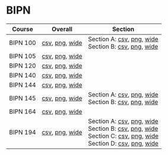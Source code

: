 # BIPN

| Course | Overall | Section |
| ------ | ------- | ------- |
| BIPN 100 | [csv](https://github.com/UCSD-Historical-Enrollment-Data/2023Spring/blob/main/overall/BIPN%20100.csv), [png](https://raw.githubusercontent.com/UCSD-Historical-Enrollment-Data/2023Spring/main/plot_overall/BIPN%20100.png), [wide](https://raw.githubusercontent.com/UCSD-Historical-Enrollment-Data/2023Spring/main/plot_overall_wide/BIPN%20100.png) | Section A: [csv](https://github.com/UCSD-Historical-Enrollment-Data/2023Spring/blob/main/section/BIPN%20100_A.csv), [png](https://raw.githubusercontent.com/UCSD-Historical-Enrollment-Data/2023Spring/main/plot_section/BIPN%20100_A.png), [wide](https://raw.githubusercontent.com/UCSD-Historical-Enrollment-Data/2023Spring/main/plot_section_wide/BIPN%20100_A.png)<br>Section B: [csv](https://github.com/UCSD-Historical-Enrollment-Data/2023Spring/blob/main/section/BIPN%20100_B.csv), [png](https://raw.githubusercontent.com/UCSD-Historical-Enrollment-Data/2023Spring/main/plot_section/BIPN%20100_B.png), [wide](https://raw.githubusercontent.com/UCSD-Historical-Enrollment-Data/2023Spring/main/plot_section_wide/BIPN%20100_B.png) |
| BIPN 105 | [csv](https://github.com/UCSD-Historical-Enrollment-Data/2023Spring/blob/main/overall/BIPN%20105.csv), [png](https://raw.githubusercontent.com/UCSD-Historical-Enrollment-Data/2023Spring/main/plot_overall/BIPN%20105.png), [wide](https://raw.githubusercontent.com/UCSD-Historical-Enrollment-Data/2023Spring/main/plot_overall_wide/BIPN%20105.png) |  |
| BIPN 120 | [csv](https://github.com/UCSD-Historical-Enrollment-Data/2023Spring/blob/main/overall/BIPN%20120.csv), [png](https://raw.githubusercontent.com/UCSD-Historical-Enrollment-Data/2023Spring/main/plot_overall/BIPN%20120.png), [wide](https://raw.githubusercontent.com/UCSD-Historical-Enrollment-Data/2023Spring/main/plot_overall_wide/BIPN%20120.png) |  |
| BIPN 140 | [csv](https://github.com/UCSD-Historical-Enrollment-Data/2023Spring/blob/main/overall/BIPN%20140.csv), [png](https://raw.githubusercontent.com/UCSD-Historical-Enrollment-Data/2023Spring/main/plot_overall/BIPN%20140.png), [wide](https://raw.githubusercontent.com/UCSD-Historical-Enrollment-Data/2023Spring/main/plot_overall_wide/BIPN%20140.png) |  |
| BIPN 144 | [csv](https://github.com/UCSD-Historical-Enrollment-Data/2023Spring/blob/main/overall/BIPN%20144.csv), [png](https://raw.githubusercontent.com/UCSD-Historical-Enrollment-Data/2023Spring/main/plot_overall/BIPN%20144.png), [wide](https://raw.githubusercontent.com/UCSD-Historical-Enrollment-Data/2023Spring/main/plot_overall_wide/BIPN%20144.png) |  |
| BIPN 145 | [csv](https://github.com/UCSD-Historical-Enrollment-Data/2023Spring/blob/main/overall/BIPN%20145.csv), [png](https://raw.githubusercontent.com/UCSD-Historical-Enrollment-Data/2023Spring/main/plot_overall/BIPN%20145.png), [wide](https://raw.githubusercontent.com/UCSD-Historical-Enrollment-Data/2023Spring/main/plot_overall_wide/BIPN%20145.png) | Section A: [csv](https://github.com/UCSD-Historical-Enrollment-Data/2023Spring/blob/main/section/BIPN%20145_A.csv), [png](https://raw.githubusercontent.com/UCSD-Historical-Enrollment-Data/2023Spring/main/plot_section/BIPN%20145_A.png), [wide](https://raw.githubusercontent.com/UCSD-Historical-Enrollment-Data/2023Spring/main/plot_section_wide/BIPN%20145_A.png)<br>Section B: [csv](https://github.com/UCSD-Historical-Enrollment-Data/2023Spring/blob/main/section/BIPN%20145_B.csv), [png](https://raw.githubusercontent.com/UCSD-Historical-Enrollment-Data/2023Spring/main/plot_section/BIPN%20145_B.png), [wide](https://raw.githubusercontent.com/UCSD-Historical-Enrollment-Data/2023Spring/main/plot_section_wide/BIPN%20145_B.png) |
| BIPN 164 | [csv](https://github.com/UCSD-Historical-Enrollment-Data/2023Spring/blob/main/overall/BIPN%20164.csv), [png](https://raw.githubusercontent.com/UCSD-Historical-Enrollment-Data/2023Spring/main/plot_overall/BIPN%20164.png), [wide](https://raw.githubusercontent.com/UCSD-Historical-Enrollment-Data/2023Spring/main/plot_overall_wide/BIPN%20164.png) |  |
| BIPN 194 | [csv](https://github.com/UCSD-Historical-Enrollment-Data/2023Spring/blob/main/overall/BIPN%20194.csv), [png](https://raw.githubusercontent.com/UCSD-Historical-Enrollment-Data/2023Spring/main/plot_overall/BIPN%20194.png), [wide](https://raw.githubusercontent.com/UCSD-Historical-Enrollment-Data/2023Spring/main/plot_overall_wide/BIPN%20194.png) | Section A: [csv](https://github.com/UCSD-Historical-Enrollment-Data/2023Spring/blob/main/section/BIPN%20194_A.csv), [png](https://raw.githubusercontent.com/UCSD-Historical-Enrollment-Data/2023Spring/main/plot_section/BIPN%20194_A.png), [wide](https://raw.githubusercontent.com/UCSD-Historical-Enrollment-Data/2023Spring/main/plot_section_wide/BIPN%20194_A.png)<br>Section B: [csv](https://github.com/UCSD-Historical-Enrollment-Data/2023Spring/blob/main/section/BIPN%20194_B.csv), [png](https://raw.githubusercontent.com/UCSD-Historical-Enrollment-Data/2023Spring/main/plot_section/BIPN%20194_B.png), [wide](https://raw.githubusercontent.com/UCSD-Historical-Enrollment-Data/2023Spring/main/plot_section_wide/BIPN%20194_B.png)<br>Section C: [csv](https://github.com/UCSD-Historical-Enrollment-Data/2023Spring/blob/main/section/BIPN%20194_C.csv), [png](https://raw.githubusercontent.com/UCSD-Historical-Enrollment-Data/2023Spring/main/plot_section/BIPN%20194_C.png), [wide](https://raw.githubusercontent.com/UCSD-Historical-Enrollment-Data/2023Spring/main/plot_section_wide/BIPN%20194_C.png)<br>Section D: [csv](https://github.com/UCSD-Historical-Enrollment-Data/2023Spring/blob/main/section/BIPN%20194_D.csv), [png](https://raw.githubusercontent.com/UCSD-Historical-Enrollment-Data/2023Spring/main/plot_section/BIPN%20194_D.png), [wide](https://raw.githubusercontent.com/UCSD-Historical-Enrollment-Data/2023Spring/main/plot_section_wide/BIPN%20194_D.png) |
